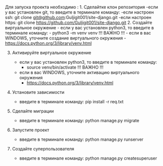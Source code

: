 Для запуска проекта необходимо :
    1. Сделайтке клон репозитория 
        -если у вас установлен git, то введите в терминале команду:
            -если настроен ssh: git clone git@github.com:Guljigit001/site-django.git
            -если настроен https: git clone https://github.com/Guljigit001/site-django.git
    2. Создайте виртуальное окружение
    - если у вас установлен python3, то введите в терминале команду:
        - python3 -m venv venv
    !!! ВАЖНО !!!
    - если в вас WINDOWS, уточните создание виртуального окружения
        - https://docs.python.org/3/library/venv.html

3. Активируйте виртуальное окружение
    - если у вас установлен python3, то введите в терминале команду:
        - source venv/bin/activate
    !!! ВАЖНО !!!
    - если в вас WINDOWS, уточните активацию виртуального окружения
        - https://docs.python.org/3/library/venv.html

4. Установите зависимости
    - введите в терминале команду: pip install -r req.txt

5. Сделайте миграции
    - введите в терминале команду: python manage.py migrate

6. Запустите проект
    - введите в терминале команду: python manage.py runserver

7. Создайте суперпользователя
    - введите в терминале команду: python manage.py createsuperuser         